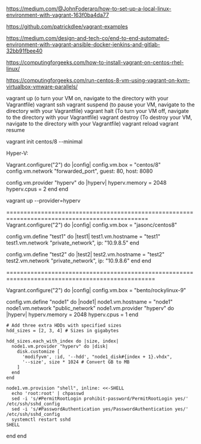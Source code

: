 https://medium.com/@JohnFoderaro/how-to-set-up-a-local-linux-environment-with-vagrant-163f0ba4da77


https://github.com/patrickdlee/vagrant-examples


https://medium.com/design-and-tech-co/end-to-end-automated-environment-with-vagrant-ansible-docker-jenkins-and-gitlab-32bb91fbee40


https://computingforgeeks.com/how-to-install-vagrant-on-centos-rhel-linux/

https://computingforgeeks.com/run-centos-8-vm-using-vagrant-on-kvm-virtualbox-vmware-parallels/






vagrant up (o turn your VM on, navigate to the directory with your Vagrantfile)
vagrant ssh
vagrant suspend (to pause your VM, navigate to the directory with your Vagrantfile)
vagrant halt (To turn your VM off, navigate to the directory with your Vagrantfile)
vagrant destroy (To destroy your VM, navigate to the directory with your Vagrantfile)
vagrant reload
vagrant resume




vagrant init centos/8 --minimal

Hyper-V:

Vagrant.configure("2") do |config|
  config.vm.box = "centos/8"
  config.vm.network "forwarded_port", guest: 80, host: 8080

  config.vm.provider "hyperv" do |hyperv|
    hyperv.memory = 2048
    hyperv.cpus = 2
  end
end

vagrant up --provider=hyperv

===============================================================================================
Vagrant.configure("2") do |config|
  config.vm.box = "jasonc/centos8"
  
  config.vm.define "test1" do |test1|
    test1.vm.hostname = "test1"
    test1.vm.network "private_network", ip: "10.9.8.5"
  end

  config.vm.define "test2" do |test2|
    test2.vm.hostname = "test2"
    test2.vm.network "private_network", ip: "10.9.8.6"
  end
end

=================================================================================================

Vagrant.configure("2") do |config|
  config.vm.box = "bento/rockylinux-9"

  config.vm.define "node1" do |node1|
    node1.vm.hostname = "node1"
    node1.vm.network "public_network"
    node1.vm.provider "hyperv" do |hyperv|
      hyperv.memory = 2048
      hyperv.cpus = 1
    end

    # Add three extra HDDs with specified sizes
    hdd_sizes = [2, 3, 4] # Sizes in gigabytes

    hdd_sizes.each_with_index do |size, index|
      node1.vm.provider "hyperv" do |disk|
        disk.customize [
          'modifyvm', :id, '--hdd', "node1_disk#{index + 1}.vhdx",
          '--size', size * 1024 # Convert GB to MB
        ]
      end
    end

    node1.vm.provision "shell", inline: <<-SHELL
      echo 'root:root' | chpasswd
      sed -i 's/#PermitRootLogin prohibit-password/PermitRootLogin yes/' /etc/ssh/sshd_config
      sed -i 's/#PasswordAuthentication yes/PasswordAuthentication yes/' /etc/ssh/sshd_config
      systemctl restart sshd
    SHELL
  end
end